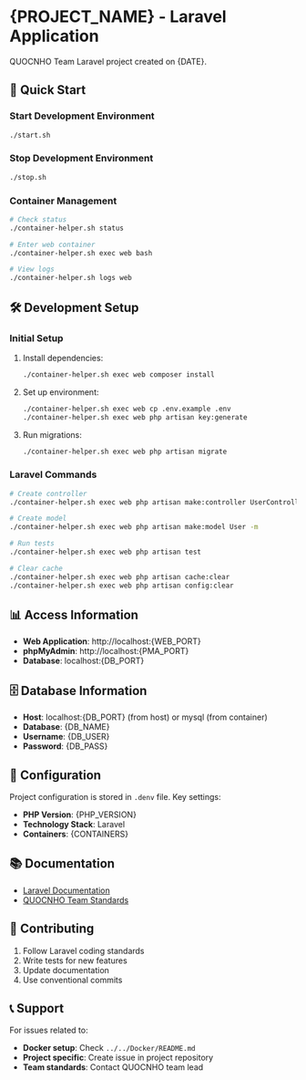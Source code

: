 # {PROJECT_NAME} - Laravel Application

QUOCNHO Team Laravel project created on {DATE}.

## 🚀 Quick Start

### Start Development Environment
```bash
./start.sh
```

### Stop Development Environment
```bash
./stop.sh
```

### Container Management
```bash
# Check status
./container-helper.sh status

# Enter web container
./container-helper.sh exec web bash

# View logs
./container-helper.sh logs web
```

## 🛠️ Development Setup

### Initial Setup
1. Install dependencies:
   ```bash
   ./container-helper.sh exec web composer install
   ```

2. Set up environment:
   ```bash
   ./container-helper.sh exec web cp .env.example .env
   ./container-helper.sh exec web php artisan key:generate
   ```

3. Run migrations:
   ```bash
   ./container-helper.sh exec web php artisan migrate
   ```

### Laravel Commands
```bash
# Create controller
./container-helper.sh exec web php artisan make:controller UserController

# Create model
./container-helper.sh exec web php artisan make:model User -m

# Run tests
./container-helper.sh exec web php artisan test

# Clear cache
./container-helper.sh exec web php artisan cache:clear
./container-helper.sh exec web php artisan config:clear
```

## 📊 Access Information

- **Web Application**: http://localhost:{WEB_PORT}
- **phpMyAdmin**: http://localhost:{PMA_PORT}
- **Database**: localhost:{DB_PORT}

## 🗄️ Database Information

- **Host**: localhost:{DB_PORT} (from host) or mysql (from container)
- **Database**: {DB_NAME}
- **Username**: {DB_USER}
- **Password**: {DB_PASS}

## 🔧 Configuration

Project configuration is stored in `.denv` file. Key settings:

- **PHP Version**: {PHP_VERSION}
- **Technology Stack**: Laravel
- **Containers**: {CONTAINERS}

## 📚 Documentation

- [Laravel Documentation](https://laravel.com/docs)
- [QUOCNHO Team Standards](../../Docker/docs/)

## 🤝 Contributing

1. Follow Laravel coding standards
2. Write tests for new features
3. Update documentation
4. Use conventional commits

## 📞 Support

For issues related to:
- **Docker setup**: Check `../../Docker/README.md`
- **Project specific**: Create issue in project repository
- **Team standards**: Contact QUOCNHO team lead
